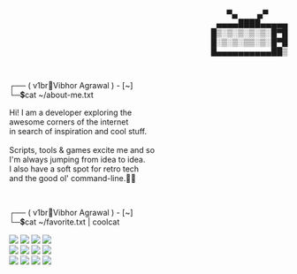 <div align="right">
    <p>
        <span>▀▄&nbsp;&nbsp;&nbsp;&nbsp;&nbsp;&nbsp;&nbsp;&nbsp;&nbsp;▄▀&nbsp;&nbsp;&nbsp;&nbsp;&nbsp;&nbsp;&nbsp;&nbsp;&nbsp;</span><br/>
        &nbsp;<span>▄▄▄▄████▄▄▄▄▄</span><br/>
        <span>█▒░▒░▒░▒░▒░█▀█</span><br/>
        <span>█░▒░▒░▒▒░▒░█▀█</span><br/>
        <span>█▄▄▄▄▄▄▄▄▄▄██▒</span><br/>
    </p>
</div><br/>

<div align="left">
    <p>
        <span>┌── ( v1br🔸Vibhor Agrawal ) - [~]</span><br/>
        <span>└─💲cat ~/about-me.txt</span><br/>
    </p>
    <p>
        <span>Hi! I am a developer exploring the</span><br/>
        <span>awesome corners of the internet</span><br/>
        <span>in search of inspiration and cool stuff.</span><br/>
        <span></span><br/>
        <span>Scripts, tools & games excite me and so </span><br/>
        <span>I'm always jumping from idea to idea.</span><br/>
        <span>I also have a soft spot for retro tech</span><br/>
        <span>and the good ol' command-line.✌🏼</span><br/>
    </p><br />
    <p>
        <span>┌── ( v1br🔸Vibhor Agrawal ) - [~]</span><br/>
        <span>└─💲cat ~/favorite.txt | coolcat</span><br/>
    </p>
    <p>
        <span>
            <img src="https://img.shields.io/badge/c++-292929?logo=cplusplus&logoColor=8e4ae0">
            <img src="https://img.shields.io/badge/python-292929?logo=python">
            <img src="https://img.shields.io/badge/typescript-292929?logo=typescript">
            <img src="https://img.shields.io/badge/javascript-292929?logo=javascript">
        </span><br/>
        <span>
            <img src="https://img.shields.io/badge/node-292929?logo=nodedotjs">
            <img src="https://img.shields.io/badge/react-292929?logo=react">
            <img src="https://img.shields.io/badge/tailwind-292929?logo=tailwindcss">
            <img src="https://img.shields.io/badge/express-292929?logo=express">
        </span><br/>
        <span>
            <img src="https://img.shields.io/badge/postgresql-292929?logo=postgresql">
            <img src="https://img.shields.io/badge/bash-292929?logo=gnubash">
            <img src="https://img.shields.io/badge/bun-292929?logo=bun">
            <img src="https://img.shields.io/badge/git-292929?logo=git">
        </span><br/>
    </p><br />
</div>